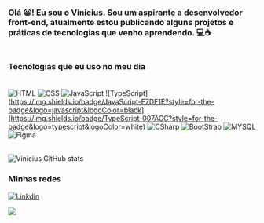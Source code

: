 ### Olá 😀!  Eu sou o Vinicius. Sou um aspirante a desenvolvedor front-end, atualmente estou publicando alguns projetos e práticas de tecnologias que venho aprendendo. 💻☕ <br><br>


### Tecnologias que eu uso no meu dia <br><br>

![HTML](https://img.shields.io/badge/HTML5-E34F26?style=for-the-badge&logo=html5&logoColor=white)
![CSS](https://img.shields.io/badge/CSS3-1572B6?style=for-the-badge&logo=css3&logoColor=white)
![JavaScript](https://img.shields.io/badge/JavaScript-F7DF1E?style=for-the-badge&logo=javascript&logoColor=black)
![TypeScript](https://img.shields.io/badge/JavaScript-F7DF1E?style=for-the-badge&logo=javascript&logoColor=black](https://img.shields.io/badge/TypeScript-007ACC?style=for-the-badge&logo=typescript&logoColor=white)
![CSharp](https://img.shields.io/badge/C%23-239120?style=for-the-badge&logo=c-sharp&logoColor=white)
![BootStrap](https://img.shields.io/badge/Bootstrap-563D7C?style=for-the-badge&logo=bootstrap&logoColor=white)
![MYSQL](https://img.shields.io/badge/MySQL-00000F?style=for-the-badge&logo=mysql&logoColor=white)
![Figma](https://img.shields.io/badge/Figma-F24E1E?style=for-the-badge&logo=figma&logoColor=white) <br><br>

![Vinicius GitHub stats](https://github-readme-stats.vercel.app/api?username=Vinicius-gif&show_icons=true&theme=cobalt)

### Minhas redes 

[![Linkdin](https://img.shields.io/badge/LinkedIn-0077B5?style=for-the-badge&logo=linkedin&logoColor=white)](https://www.linkedin.com/in/vinicius-felipe-5148a81b5/)

![](https://komarev.com/ghpvc/?username=Vinicius-gif)

